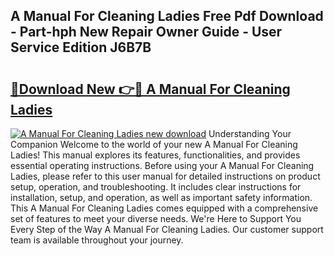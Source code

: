 ## A Manual For Cleaning Ladies Free Pdf Download - Part-hph New Repair Owner Guide - User Service Edition J6B7B

# <h2><a href="http://cf11240.oget.top/?id=A+Manual+For+Cleaning+Ladies">🔗Download New 👉🔴 A Manual For Cleaning Ladies</a></h2>

[![A Manual For Cleaning Ladies new download](https://i.imgur.com/5g1atiW.png)](http://cf11240.oget.top/?id=A+Manual+For+Cleaning+Ladies)
Understanding Your Companion Welcome to the world of your new A Manual For Cleaning Ladies! This manual explores its features, functionalities, and provides essential operating instructions. Before using your A Manual For Cleaning Ladies, please refer to this user manual for detailed instructions on product setup, operation, and troubleshooting. It includes clear instructions for installation, setup, and operation, as well as important safety information. This A Manual For Cleaning Ladies comes equipped with a comprehensive set of features to meet your diverse needs. We're Here to Support You Every Step of the Way A Manual For Cleaning Ladies. Our customer support team is available throughout your journey.
